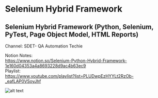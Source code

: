 # Selenium Hybrid Framework
## Selenium Hybrid Framework (Python, Selenium, PyTest, Page Object Model, HTML Reports)
Channel: SDET- QA Automation Techie  

Notion Notes:  
https://www.notion.so/Selenium-Python-Hybrid-Framework-1e160d04353a4a8693228d9ac4b63ec9  
Playlist:  
https://www.youtube.com/playlist?list=PLUDwpEzHYYLt2RzOb-_eafLAP0VSoyJhf

![alt text](https://i.ytimg.com/vi/57pjD89IFXA/hqdefault.jpg?sqp=-oaymwEXCNACELwBSFryq4qpAwkIARUAAIhCGAE=&rs=AOn4CLDI5F3UlEb2ntj4HrbdS6JXfQ1vzQ)
